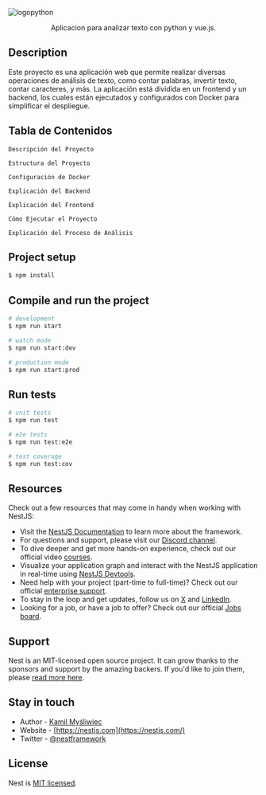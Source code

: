 ![logopython](https://github.com/user-attachments/assets/30173a6c-2700-4567-8190-27e24c27f8ee)

  <p align="center">Aplicacion para analizar texto con python y vue.js.</p>
    <p align="center">

## Description

Este proyecto es una aplicación web que permite realizar diversas operaciones de análisis de texto, como contar palabras, invertir texto, contar caracteres, y más. La aplicación está dividida en un frontend y un backend, los cuales están ejecutados y configurados con Docker para simplificar el despliegue.

## Tabla de Contenidos

```
Descripción del Proyecto
```

```
Estructura del Proyecto
```

```
Configuración de Docker
```


```
Explicación del Backend
```

```
Explicación del Frontend
```

```
Cómo Ejecutar el Proyecto
```

```
Explicación del Proceso de Análisis
```

## Project setup

```bash
$ npm install
```

## Compile and run the project

```bash
# development
$ npm run start

# watch mode
$ npm run start:dev

# production mode
$ npm run start:prod
```

## Run tests

```bash
# unit tests
$ npm run test

# e2e tests
$ npm run test:e2e

# test coverage
$ npm run test:cov
```

## Resources

Check out a few resources that may come in handy when working with NestJS:

- Visit the [NestJS Documentation](https://docs.nestjs.com) to learn more about the framework.
- For questions and support, please visit our [Discord channel](https://discord.gg/G7Qnnhy).
- To dive deeper and get more hands-on experience, check out our official video [courses](https://courses.nestjs.com/).
- Visualize your application graph and interact with the NestJS application in real-time using [NestJS Devtools](https://devtools.nestjs.com).
- Need help with your project (part-time to full-time)? Check out our official [enterprise support](https://enterprise.nestjs.com).
- To stay in the loop and get updates, follow us on [X](https://x.com/nestframework) and [LinkedIn](https://linkedin.com/company/nestjs).
- Looking for a job, or have a job to offer? Check out our official [Jobs board](https://jobs.nestjs.com).

## Support

Nest is an MIT-licensed open source project. It can grow thanks to the sponsors and support by the amazing backers. If you'd like to join them, please [read more here](https://docs.nestjs.com/support).

## Stay in touch

- Author - [Kamil Myśliwiec](https://twitter.com/kammysliwiec)
- Website - [https://nestjs.com](https://nestjs.com/)
- Twitter - [@nestframework](https://twitter.com/nestframework)

## License

Nest is [MIT licensed](https://github.com/nestjs/nest/blob/master/LICENSE).
